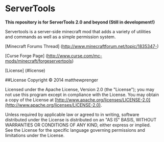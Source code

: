 ServerTools
=========
**This repository is for ServerTools 2.0 and beyond (Still in development!)**

Servertools is a server-side minecraft mod that adds a variety of utilities and commands as well as a simple permission system.

[Minecraft Forums Thread] (http://www.minecraftforum.net/topic/1835347-)

[Curse Forge Page] (http://www.curse.com/mc-mods/minecraft/forgeservertools)

[License] (#license)

##License
Copyright &copy; 2014 matthewprenger

Licensed under the Apache License, Version 2.0 (the "License"); you may not use this program except in compliance with the License. You may obtain a copy of the License at [http://www.apache.org/licenses/LICENSE-2.0](http://www.apache.org/licenses/LICENSE-2.0).

Unless required by applicable law or agreed to in writing, software distributed under the License is distributed on an "AS IS" BASIS, WITHOUT WARRANTIES OR CONDITIONS OF ANY KIND, either express or implied. See the License for the specific language governing permissions and limitations under the License.
